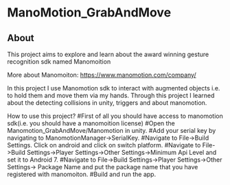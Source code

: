 # ManoMotion_GrabAndMove

## About

This project aims to explore and learn about the  award winning gesture recognition sdk named Manomoition

More about Manomoiton: https://www.manomotion.com/company/

In this project I use Manomotion sdk to interact with augmented objects i.e. to hold them and move them via my hands. Through this project I learned about the detecting collisions in unity, triggers and about manomotion.

How to use this project?
 #First of all you should have access to manomotion sdk(i.e. you should have a manomoition license)
 #Open the Manomotion_GrabAndMove/Manomotion in unity.
 #Add your serial key by navigating to ManomotionManager->SerialKey.
 #Navigate to File->Build Settings. Click on android and click on switch platform.
 #Navigate to File->Build Settings->Player Settings->Other Settings->Minimum Api Level and set it to Android 7.
 #Navigate to File->Build Settings->Player Settings->Other Settings-> Package Name and put the package name that you have registered with manomoiton.
 #Build and run the app.
